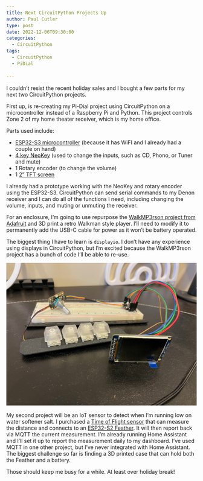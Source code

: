 ```yaml
---
title: Next CircuitPython Projects Up
author: Paul Cutler 
type: post 
date: 2022-12-06T09:30:00
categories:
  - CircuitPython
tags:
  - CircuitPython
  - PiDial

---
```

I couldn’t resist the recent holiday sales and I bought a few parts for my next two CircuitPython projects.

First up, is re-creating my Pi-Dial project using CircuitPython on a microcontroller instead of a Raspberry Pi and Python.  This project controls Zone 2 of my home theater receiver, which is my home office.

Parts used include:
* [ESP32-S3 microcontroller](https://www.adafruit.com/product/5426) (because it has WiFI and I already had a couple on hand)
* [4 key NeoKey](https://www.adafruit.com/product/4980) (used to change the inputs, such as CD, Phono, or Tuner and mute)
* 1 Rotary encoder (to change the volume)
* 1 [2” TFT screen](https://www.adafruit.com/product/4311)

I already had a prototype working with the NeoKey and rotary encoder using the ESP32-S3.  CircuitPython can send serial commands to my Denon receiver and I can do all of the functions I need, including changing the volume, inputs, and muting or unmuting the receiver.

For an enclosure, I’m going to use repurpose the [WalkMP3rson project from Adafruit](https://learn.adafruit.com/walkmp3rson-personal-mp3-tape-player) and 3D print a retro Walkman style player.  I’ll need to modify it to permanently add the USB-C cable for power as it won’t be battery operated.

The biggest thing I have to learn is `displayio`.  I don’t have any experience using displays in CircuitPython, but I’m excited because the WalkMP3rson project has a bunch of code I’ll be able to re-use.  

![Work in progress on the breadboard](wip.jpeg)

My second project will be an IoT sensor to detect when I’m running low on water softener salt.  I purchased a [Time of Flight sensor](https://www.adafruit.com/product/3967) that can measure the distance and connects to an [ESP32-S2 Feather](https://www.adafruit.com/product/5000). It will then report back via MQTT the current measurement.  I’m already running Home Assistant and I’ll set it up to report the measurement daily to my dashboard.  I’ve used MQTT in one other project, but I’ve never integrated with Home Assistant.  The biggest challenge so far is finding a 3D printed case that can hold both the Feather and a battery.

Those should keep me busy for a while.  At least over holiday break!